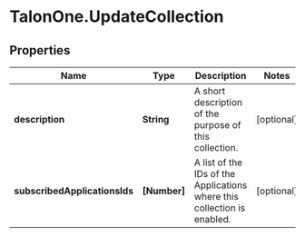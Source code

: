 # TalonOne.UpdateCollection

## Properties

Name | Type | Description | Notes
------------ | ------------- | ------------- | -------------
**description** | **String** | A short description of the purpose of this collection. | [optional] 
**subscribedApplicationsIds** | **[Number]** | A list of the IDs of the Applications where this collection is enabled. | [optional] 



